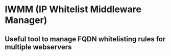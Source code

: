 # IWMM (IP Whitelist Middleware Manager)
## Useful tool to manage FQDN whitelisting rules for multiple webservers
